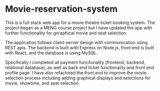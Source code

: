 # Movie-reservation-system
This is a full stack web app for a movie theatre ticket booking system. The project began as a MENG course project but I have updated the app with further functionality for gnraphical movie and seat selection.

The application follows client-server design with communication using REST apis. The backend is built with Express on Node.js, front end is built with React, and the database is using MySQL.

Specifically I completed all payment funcitonality (frontend, backend, relational database), as well as back end ticket functionality and front end profile page. I have also refactored the front end to improve the movie selection process including adding graphical displays and selections for movie, showtime, and seat selection.
